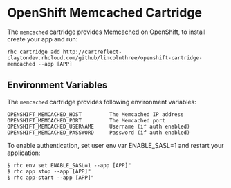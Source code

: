 # OpenShift Memcached Cartridge

The `memcached` cartridge provides [Memcached](http://www.memcached.org/) on OpenShift, to install  create your app and run:

	rhc cartridge add http://cartreflect-claytondev.rhcloud.com/github/lincolnthree/openshift-cartridge-memcached --app [APP]

## Environment Variables

The `memcached` cartridge provides following environment variables:

    OPENSHIFT_MEMCACHED_HOST         The Memcached IP address
    OPENSHIFT_MEMCACHED_PORT         The Memcached port
    OPENSHIFT_MEMCACHED_USERNAME     Username (if auth enabled)
    OPENSHIFT_MEMCACHED_PASSWORD     Password (if auth enabled)
    
To enable authentication, set user env var ENABLE_SASL=1 and restart your application:

    $ rhc env set ENABLE_SASL=1 --app [APP]"
    $ rhc app stop --app [APP]"
    $ rhc app-start --app [APP]"
